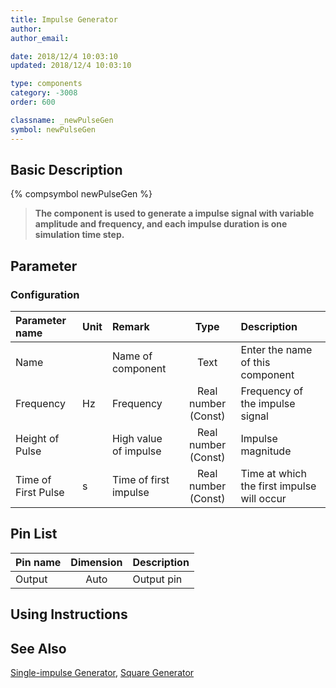 ```yaml
---
title: Impulse Generator
author: 
author_email:

date: 2018/12/4 10:03:10
updated: 2018/12/4 10:03:10

type: components
category: -3008
order: 600

classname: _newPulseGen
symbol: newPulseGen
---
```

## Basic Description
{% compsymbol newPulseGen %}

> **The component is used to generate a impulse signal with variable amplitude and frequency, and each impulse duration is one simulation time step.**

## Parameter
### Configuration
| Parameter name | Unit | Remark | Type | Description |
| :--- | :--- | :--- | :--: | :--- |
| Name |  | Name of component | Text | Enter the name of this component |
| Frequency | Hz | Frequency | Real number (Const) | Frequency of the impulse signal |
| Height of Pulse |  | High value of impulse | Real number (Const) | Impulse magnitude |
| Time of First Pulse | s | Time of first impulse | Real number (Const) | Time at which the first impulse will occur |


## Pin List

| Pin name | Dimension | Description |
| :--- | :--:  | :--- |
| Output | Auto | Output pin |

## Using Instructions



## See Also

[Single-impulse Generator](comp_newSinglePulse.html), [Square Generator](comp_newSquareGen.html)
